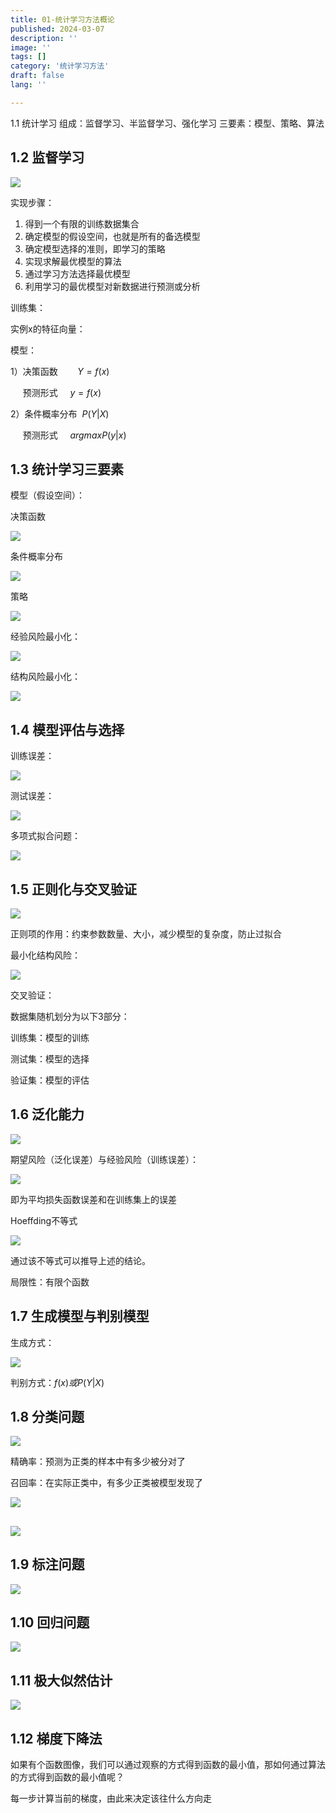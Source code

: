 ```yaml
---
title: 01-统计学习方法概论
published: 2024-03-07
description: ''
image: ''
tags: []
category: '统计学习方法'
draft: false 
lang: ''

---
```


1.1 统计学习
组成：监督学习、半监督学习、强化学习
三要素：模型、策略、算法

## 1.2 监督学习

![](./assets/images/2025-04-02-22-29-40-83fba181bb960c1f59f86efff415eb0.png)

实现步骤：

1. 得到一个有限的训练数据集合
2. 确定模型的假设空间，也就是所有的备选模型
3. 确定模型选择的准则，即学习的策略
4. 实现求解最优模型的算法
5. 通过学习方法选择最优模型
6. 利用学习的最优模型对新数据进行预测或分析

训练集：

实例x的特征向量：

模型：

1）决策函数        $Y = f(x)$ 

     预测形式     $y=f(x)$    

2）条件概率分布  $P(Y|X)$

     预测形式     $arg maxP(y|x)$        

## 1.3 统计学习三要素

模型（假设空间）：

决策函数

![](./assets/images/2025-04-02-22-35-02-9b75dceb4e81465250698e31f80bad3.png)

条件概率分布

![](./assets/images/2025-04-02-22-35-10-43d42b47fa2d41c38c22eb47e98be7a.png)

策略

![](./assets/images/2025-04-02-22-35-25-097d8c295609b2f63159cebe25de294.png)

经验风险最小化：

![](./assets/images/2025-04-02-22-35-45-2a9fdd76e1e5476fd9e442b205ba4f6.png)

结构风险最小化：

![](./assets/images/2025-04-02-22-35-52-2528dfc74c61896acf90b104b7d1454.png)

## 1.4 模型评估与选择

训练误差：

![](./assets/images/2025-04-02-22-36-05-5551cf6894d4eafdd2c23f8999f3532.png)

测试误差：

![](./assets/images/2025-04-02-22-36-11-8c05133d7f60c73007c6d45061a5805.png)

多项式拟合问题：

![](./assets/images/2025-04-02-22-37-31-04a8b3ec838630e25f49d0d5332cdd2.png)

## 1.5 正则化与交叉验证

![](./assets/images/2025-04-02-22-40-54-dcb469c12266d05ee468d0aa7021cdc.png)

正则项的作用：约束参数数量、大小，减少模型的复杂度，防止过拟合

最小化结构风险：

![](./assets/images/2025-04-02-22-41-17-282d0ec2b7754546ef619f8d9dc14ea.png)

交叉验证：

数据集随机划分为以下3部分：

训练集：模型的训练

测试集：模型的选择

验证集：模型的评估

## 1.6 泛化能力

![](./assets/images/2025-04-02-22-41-38-afc1b0cffa31953e8c593ca6ba2f445.png)

期望风险（泛化误差）与经验风险（训练误差）：

![](./assets/images/2025-04-02-22-41-49-c7494c6dc8e55f1deece1ddb35fcfbb.png)

即为平均损失函数误差和在训练集上的误差 

Hoeffding不等式

![](./assets/images/2025-04-02-22-42-02-abf8cfecf55df5231bb525b12df2b0e.png)

通过该不等式可以推导上述的结论。

局限性：有限个函数

## 1.7 生成模型与判别模型

生成方式：

![](./assets/images/2025-04-02-22-42-15-be18f0f9d89393229944f8dbf7a65b8.png)

判别方式：$f(x)或P(Y|X)$

## 1.8 分类问题

![](./assets/images/2025-04-02-22-42-47-b9a51b12684d380934c689c3d54facb.png)

精确率：预测为正类的样本中有多少被分对了

召回率：在实际正类中，有多少正类被模型发现了

![](./assets/images/2025-04-02-22-42-58-54bd57272b82295bb42a7656cac8a9d.png)

## ![](./assets/images/2025-04-02-22-43-08-079cf19e0d48f9b0bb6c35d0e3d9b97.png)

## 1.9 标注问题

![](./assets/images/2025-04-02-22-43-18-f6b34b83a619cd7aa68ab644b75e1a5.png)

## 1.10 回归问题

![](./assets/images/2025-04-02-22-43-31-1aa0f25dad4dd4374de82e62105b038.png)

## 1.11 极大似然估计

![](./assets/images/2025-04-02-22-44-36-image.png)

## 1.12 梯度下降法

如果有个函数图像，我们可以通过观察的方式得到函数的最小值，那如何通过算法的方式得到函数的最小值呢？

每一步计算当前的梯度，由此来决定该往什么方向走
